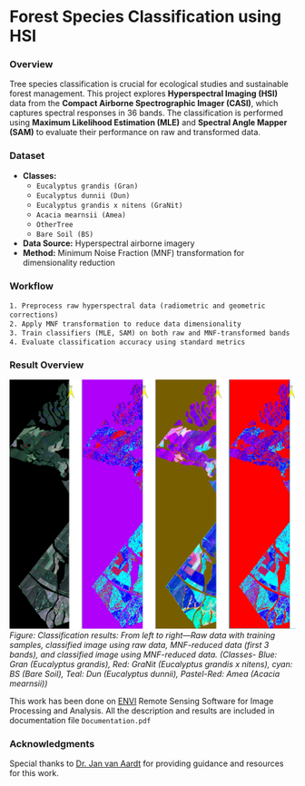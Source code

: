 # Forest Species Classification using HSI

### Overview
Tree species classification is crucial for ecological studies and sustainable forest management. This project explores **Hyperspectral Imaging (HSI)** data from the **Compact Airborne Spectrographic Imager (CASI)**, which captures spectral responses in 36 bands. The classification is performed using **Maximum Likelihood Estimation (MLE)** and **Spectral Angle Mapper (SAM)** to evaluate their performance on raw and transformed data.

### Dataset
- **Classes:**
  - `Eucalyptus grandis (Gran)`
  - `Eucalyptus dunnii (Dun)`
  - `Eucalyptus grandis x nitens (GraNit)`
  - `Acacia mearnsii (Amea)`
  - `OtherTree`
  - `Bare Soil (BS)`
- **Data Source:** Hyperspectral airborne imagery
- **Method:** Minimum Noise Fraction (MNF) transformation for dimensionality reduction

### Workflow
```
1. Preprocess raw hyperspectral data (radiometric and geometric corrections)
2. Apply MNF transformation to reduce data dimensionality
3. Train classifiers (MLE, SAM) on both raw and MNF-transformed bands
4. Evaluate classification accuracy using standard metrics
```
### Result Overview
![Classification Result Sample](Results/Classification_Result.png)
*Figure: Classification results: From left to right—Raw data with training samples, classified image using raw data, MNF-reduced
data (first 3 bands), and classified image using MNF-reduced data. (Classes- Blue: Gran (Eucalyptus grandis), Red: GraNit (Eucalyptus grandis x nitens), cyan: BS (Bare Soil), Teal: Dun (Eucalyptus dunnii), Pastel-Red: Amea (Acacia mearnsii))*

This work has been done on [ENVI](https://www.nv5geospatialsoftware.com/Products/ENVI) Remote Sensing Software for Image Processing and Analysis. All the description and results are included in documentation file `Documentation.pdf`

### Acknowledgments
Special thanks to [Dr. Jan van Aardt](https://www.rit.edu/directory/jvacis-jan-van-aardt) for providing guidance and resources for this work.
